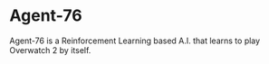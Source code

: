 # Agent-76
Agent-76 is a Reinforcement Learning based A.I. that learns to play Overwatch 2 by itself.
